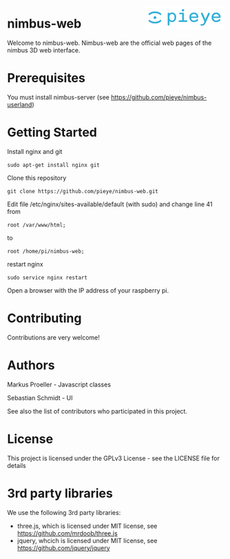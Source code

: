 <img src="./assets/PIEYE_Logo_RGB_POS.png" align="right"
     title="pieye logo" width="184" height="55">

# nimbus-web
Welcome to nimbus-web. Nimbus-web are the official web pages of the nimbus 3D web interface.

# Prerequisites
You must install nimbus-server (see https://github.com/pieye/nimbus-userland)

# Getting Started

Install nginx and git
```shell
sudo apt-get install nginx git
```

Clone this repository
```shell
git clone https://github.com/pieye/nimbus-web.git
```

Edit file /etc/nginx/sites-available/default (with sudo) and change line 41 from
```
root /var/www/html;
```
to
```
root /home/pi/nimbus-web;
```

restart nginx
```
sudo service nginx restart
```

Open a browser with the IP address of your raspberry pi.

# Contributing
Contributions are very welcome!

# Authors
Markus Proeller - Javascript classes

Sebastian Schmidt - UI

See also the list of contributors who participated in this project.

# License
This project is licensed under the GPLv3 License - see the LICENSE file for details

# 3rd party libraries
We use the following 3rd party libraries:
 - three.js, which is licensed under MIT license, see https://github.com/mrdoob/three.js
 - jquery, whcich is licensed under MIT license, see https://github.com/jquery/jquery
